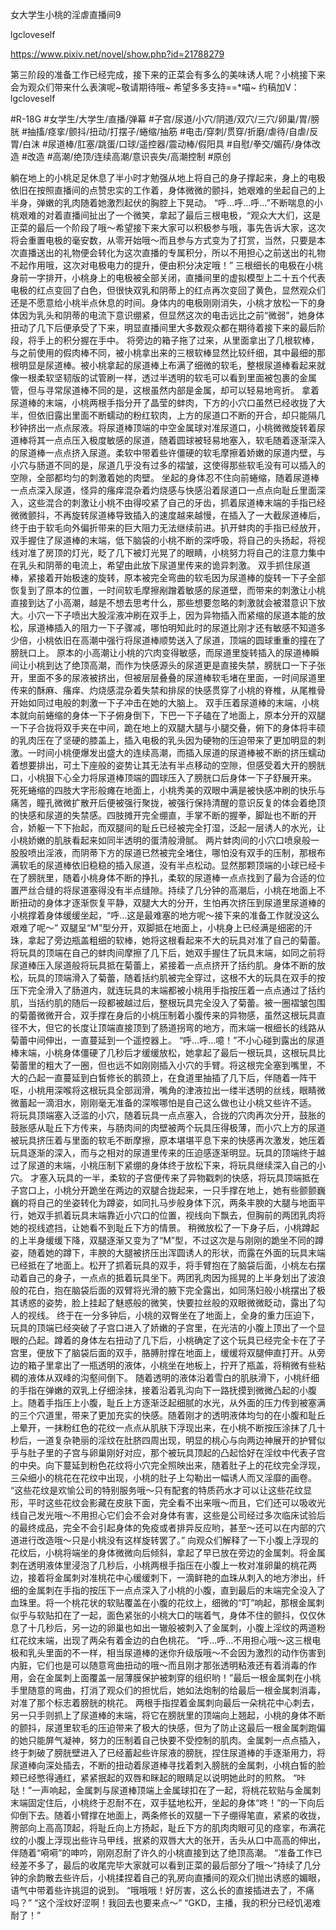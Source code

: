 女大学生小桃的淫虐直播间9

lgcloveself

https://www.pixiv.net/novel/show.php?id=21788279

第三阶段的准备工作已经完成，接下来的正菜会有多么的美味诱人呢？小桃接下来会为观众们带来什么表演呢~敬请期待哦~
希望多多支持==*喵~
约稿加V：lgcloveself

#R-18G
#女学生/大学生/直播/弹幕
#子宫/尿道/小穴/阴道/双穴/三穴/卵巢/胃/膀胱
#抽搐/痉挛/颤抖/扭动/打摆子/蜷缩/抽筋
#电击/穿刺/贯穿/折磨/虐待/自虐/反胃/白沫
#尿道棒/肛塞/跳蛋/口球/遥控器/震动棒/假阳具
#自慰/拳交/媚药/身体改造
#改造
#高潮/绝顶/连续高潮/意识丧失/高潮控制
#原创


躺在地上的小桃足足休息了半小时才勉强从地上将自己的身子撑起来，身上的电极依旧在按照直播间的点赞忠实的工作着，身体微微的颤抖，她艰难的坐起自己的上半身，弹嫩的乳肉随着她激烈起伏的胸腔上下晃动。
“呼…呼…呼…”不断喘息的小桃艰难的对着直播间扯出了一个微笑，拿起了最后三根电极，“观众大大们，这是正菜的最后一个阶段了哦～希望接下来大家可以积极参与哦，事先告诉大家，这次将会重置电极的毫安数，从零开始哦～而且参与方式变为了打赏，当然，只要是本次直播送出的礼物便会转化为这次直播的专属积分，所以不用担心之前送出的礼物不起作用哦，这次对电极电力的提升，便由积分决定哦！”
三根细长的电极在小桃身前一字排开，小桃身上的电极被全部关闭，直播间里的虚拟模型上二十五个代表电极的红点变回了白色，但很快双乳和阴蒂上的红点再次变回了黄色，显然观众们还是不愿意给小桃半点休息的时间。身体内的电极刚刚消失，小桃才放松一下的身体因为乳头和阴蒂的电流下意识绷紧，但显然这次的电击远比之前“微弱”，她身体扭动了几下后便承受了下来，明显直播间里大多数观众都在期待着接下来的最后阶段，将手上的积分握在手中。
将旁边的箱子拖了过来，从里面拿出了几根软棒，与之前使用的假肉棒不同，被小桃拿出来的三根软棒显然比较纤细，其中最细的那根明显是尿道棒。被小桃拿起的尿道棒上布满了细微的软毛，整根尿道棒看起来就像一根柔软坚韧版的试管刷一样，透过半透明的软毛可以看到里面被包裹的金属管，但与寻常尿道棒不同的是，这根虽然内部是金属，却可以轻易地弯折。
拿着尿道棒的末端，小桃两根手指分开了晶莹的蚌肉，下方的小穴口虽然已经收拢了大半，但依旧露出里面不断蠕动的粉红软肉，上方的尿道口不断的开合，却只能隔几秒钟挤出一点点尿液。将尿道棒顶端的中空金属球对准尿道口，小桃微微旋转着尿道棒将其一点点压入极度敏感的尿道，随着圆球被轻易地塞入，软毛随着逐渐深入的尿道棒一点点挤入尿道。柔软中带着些许僵硬的软毛摩擦着娇嫩的尿道内壁，与小穴与肠道不同的是，尿道几乎没有过多的褶皱，这使得那些软毛没有可以插入的空隙，全部都均匀的刺激着她的肉壁。
坐起的身体忍不住向前蜷缩，随着尿道棒一点点深入尿道，怪异的瘙痒混杂着灼烧感与快感沿着尿道口一点点向耻丘里面深入，这些混合的刺激让小桃不由得咬紧了自己的牙齿，抓着尿道棒末端的手指已经微微颤抖，不再旋转尿道棒导致插入的速度越来越慢，在插入了一大截尿道棒后，终于由于软毛向外偏折带来的巨大阻力无法继续前进。扒开蚌肉的手指已经放开，双手握住了尿道棒的末端，低下脑袋的小桃不断的深呼吸，将自己的头扬起，将视线对准了房顶的灯光，眨了几下被灯光晃了的眼睛，小桃努力将自己的注意力集中在乳头和阴蒂的电流上，希望由此放下尿道里传来的诡异刺激。
双手抓住尿道棒，紧接着开始极速的旋转，原本被完全弯曲的软毛因为尿道棒的旋转一下子全部恢复到了原本的位置，一时间软毛摩擦剐蹭着敏感的尿道壁，而带来的刺激让小桃直接到达了小高潮，越是不想去思考什么，那些想要忽略的刺激就会被潜意识下放大。小穴一下子喷出大股淫液冲刷在双手上，因为异物插入而紧缩的尿道本能的放松，尿道棒插入的阻力一下子骤减，哪怕明知此时的尿道比刚才还有敏感不知道多少倍，小桃依旧在高潮中强行将尿道棒顺势送入了尿道，顶端的圆球重重的撞在了膀胱口上。
原本的小高潮让小桃的穴肉变得敏感，而尿道里旋转插入的尿道棒瞬间让小桃到达了绝顶高潮，而作为快感源头的尿道更是直接失禁，膀胱口一下子张开，里面不多的尿液被挤出，但被层层叠叠的尿道棒软毛堵在里面，一时间尿道里传来的酥麻、瘙痒、灼烧感混杂着失禁和排尿的快感贯穿了小桃的脊椎，从尾椎骨开始如同过电般的刺激一下子冲击在她的大脑上。
双手压着尿道棒的末端，小桃本就向前蜷缩的身体一下子俯身倒下，下巴一下子磕在了地面上，原本分开的双腿一下子合拢将双手夹在中间，跪在地上的双腿大腿与小腿交叠，俯下的身体将丰硕的乳肉压在了坚硬的膝盖上，插入电极的乳头因为硬物的压迫带来了更加明显的刺激。一时间小桃便爆发出盛大的连续高潮，而插入尿道的尿道棒被不断的挤压蠕动着想要排出，可土下座般的姿势让其无法有半点移动的空隙，但感受着大开的膀胱口，小桃狠下心全力将尿道棒顶端的圆球压入了膀胱口后身体一下子舒展开来。
死死蜷缩的四肢大字形般瘫在地面上，小桃秀美的双眼中满是被快感冲刷的快乐与痛苦，瞳孔微微扩散开后便被强行聚拢，被强行保持清醒的意识反复的体会着绝顶的快感和尿道的失禁感。四肢摊开完全绷直，手掌不断的握拳，脚趾也不断的开合，娇躯一下下抬起，而双腿间的耻丘已经被完全打湿，泛起一层诱人的水光，让小桃娇嫩的肌肤看起来如同半透明的蛋清般滑腻。
两片蚌肉间的小穴口喷泉般一股股喷出淫液，而阴蒂下方的尿道已然被完全堵住，哪怕没有双手的压制，那根布满软毛的尿道棒依旧稳稳的插入尿道，没有半点松动。显然那颗顶端的小球已经卡在了膀胱里，随着小桃身体不断的挣扎，柔软的尿道棒一点点找到了最为合适的位置严丝合缝的将尿道塞得没有半点缝隙。持续了几分钟的高潮后，小桃在地面上不断扭动的身体才逐渐恢复平静，双腿大大的分开，生怕再次挤压到尿道里尿道棒的小桃撑着身体缓缓坐起，“呼…这是最难塞的地方呢～接下来的准备工作就没这么艰难了呢～”
双腿呈“M”型分开，双脚抵在地面上，小桃身上已经满是细密的汗珠，拿起了旁边瓶盖粗细的软棒，她将这根看起来不大的玩具对准了自己的菊蕾。将玩具的顶端在自己的蚌肉间摩擦了几下后，她双手握住了玩具末端，如同之前将尿道棒压入尿道般将玩具抵在菊蕾上，紧接着一点点挤开了括约肌。身体不断的放松，玩具的顶端滑入了菊蕾，随着括约肌被完全穿过，这根不大的玩具在双手的按压下完全滑入了肠道内，就连玩具的末端都被小桃用手指按压着一点点通过了括约肌，当括约肌的随后一段都被越过后，整根玩具完全没入了菊蕾。被一圈褶皱包围的菊蕾微微开合，双手撑在身后的小桃压制着小腹传来的异物感，虽然这根玩具直径不大，但它的长度让顶端直接顶到了肠道拐弯的地方，而末端一根细长的线路从菊蕾中间伸出，一直蔓延到一个遥控器上。
“呼…呼…噫！”不小心碰到露出的尿道棒末端，小桃身体僵硬了几秒后才缓缓放松，她拿起了最后一根玩具，这根玩具比菊蕾里的粗大了一圈，但也远不如刚刚插入小穴的手臂。将这根完全塞到嘴里，不大的凸起一直蔓延到白皙修长的鹅颈上，在食道里抽插了几下后，伴随着一阵干呕，小桃用深喉将这根玩具全部润滑，嘴角的津液拉出一缕半透明的丝线，眼睛微微蓄起一滴泪水，刚刚毫无准备的深喉哪怕是自己这么做也让小桃又些许不适。
将玩具顶端塞入泛滥的小穴，随着玩具一点点塞入，合拢的穴肉再次分开，鼓胀的鼓胀感从耻丘下方传来，与肠肉间的肉壁被两个玩具压得极薄，而小穴上方的尿道被玩具挤压着与里面的软毛不断摩擦，原本堪堪平息下来的快感再次激发，她压着玩具逐渐的深入，而与之相对的尿道里传来的压迫感逐渐明显。玩具的顶端终于越过了尿道的末端，小桃压制下紧绷的身体终于放松下来，将玩具继续深入自己的小穴。
才塞入玩具的一半，柔软的子宫便传来了异物戳刺的快感，将玩具顶端抵在子宫口上，小桃分开跪坐在两边的双腿合拢起来，一只手撑在地上，她有些颤颤巍巍的将自己的坐姿转化为蹲姿，如同扎马步般身体下沉，两条丰腴的大腿与地面平行，她双手抓着玩具末端靠近小穴口的位置，视线向下飘去，但胸前的两团乳肉将她的视线遮挡，让她看不到耻丘下方的情景。
稍微放松了一下身子后，小桃蹲起的上半身缓缓下降，双腿逐渐又变为了“M”型，不过这次是与刚刚的跪坐不同的蹲姿，随着她的蹲下，丰腴的大腿被挤压出浑圆诱人的形状，而露在外面的玩具末端已经抵在了地面上。松开了抓着玩具的双手，将手臂抱在了脑袋后面，小桃左右摆动着自己的身子，一点点的抵着玩具坐下。两团乳肉因为摇晃的上半身划出了波浪般的花白，抱在脑袋后面的双臂将光滑的腋下完全露出，如同荡妇般小桃摆出了极其诱惑的姿势，脸上挂起了魅惑般的微笑，快要拉丝般的双眼微微眨动，露出了勾人的视线。
终于在一分多钟后，小桃的双臀坐在了地面上，全身的重力压迫下，玩具的顶端已经突破了子宫口进入了娇嫩的子宫里，在光洁的小腹上顶出了一个显眼的凸起。蹲着的身体左右扭动了几下后，小桃确定了这个玩具已经完全卡在了子宫里，便放下了脑袋后面的双手，胳膊肘撑在地面上，缓缓将双腿伸直打开。从旁边的箱子里拿出了一瓶透明的液体，小桃坐在地板上，拧开了瓶盖，将稍微有些粘稠的液体从双峰的沟壑间倒下。
随着透明的液体沿着雪白的肌肤滑下，小桃纤细的手指在弹嫩的双乳上仔细涂抹，接着沿着乳沟向下一路抚摸到微微凸起的小腹上。随着手指压上小腹，耻丘上方逐渐泛起细腻的水光，从外面的压力传到被塞满的三个穴道里，带来了更加充实的快感。随着刚才的透明液体均匀的在小腹和耻丘上晕开，一抹粉红色的花纹一点点从肌肤下浮现出来，在小桃不断按压涂抹了几十秒后，一道复杂艳丽的淫纹在肚脐四周出现，明显的桃心与向两边神展开的护臂似乎与肚子里的子宫与卵巢刚好对应，那个被玩具顶起的凸起恰好在淫纹中代表子宫的中央。向下蔓延到粉色花纹将小穴完全照映出来，随着肚子上的花纹完全浮现，三朵细小的桃花在花纹中出现，小桃的肚子上勾勒出一幅诱人而又淫靡的画卷。
“这些花纹是欢愉公司的特别服务哦～只有配套的特质药水才可以让这些花纹显形，平时这些花纹会影藏在皮肤下面，完全看不出来哦～而且，它们还可以吸收光线自己发光哦～不用担心它们会不会对身体有害，这些是公司经过多次临床试验后的最终成品，完全不会引起身体的免疫或者排异反应哟，甚至～还可以在内部的穴道进行改造哦～只是小桃没有这样旋转罢了。”
向观众们解释了一下小腹上浮现的花纹后，小桃将端坐的身体微微向后倾斜，拿起了早已放在旁边的金属刺。将金属刺在透明液体里浸泡了几秒后，小桃两根手指压在小腹上一枚对准卵巢的桃花两边，接着将金属刺对准桃花中心缓缓刺下，一滴鲜艳的血珠从刺入的地方渗出，纤细的金属刺在手指的按压下一点点深入了小桃的小腹，直到最后的末端完全没入了血珠里。将一个桃花状的软贴覆盖在小腹的花纹上，细微的“叮”响起，那根金属刺似乎与软贴扣在了一起，面色紧张的小桃大口的喘着气，身体不住的颤抖，仅仅休息了十几秒后，另一边的卵巢也如出一辙般被刺入了金属刺，小腹上淫纹的两道粉红花纹末端，出现了两朵有着金边的白色桃花。
“呼…呼…不用担心哦～这三根电极和乳头里面的不一样，相当尿道棒的迷你升级版哦～不会因为激烈的动作伤害到内脏，它们也是可以随意弯曲扭动的哦～而且刚才那张透明粘液还有着消毒的作用，会在金属刺上面覆盖一层薄膜保护被刺穿的组织哟！”最后一根金属刺在小桃手里随意的弯曲，打消了观众们的担忧后，她如法炮制的给最后一根金属刺消毒，对准了那个标志着膀胱的桃花。
两根手指捏着金属刺向最后一朵桃花中心刺去，另一只手则抓上了尿道棒的末端，将它在膀胱里的顶端向上翘起，小桃的身体不断的颤抖，尿道里软毛的压迫带来了极大的快感，但为了防止这最后一根金属刺跑偏的她只能屏气凝神，努力的压制着自己快要不受控制的肌肉。金属刺一点点插入，终于刺破了膀胱壁进入了已经蓄起些许尿液的膀胱，捏住尿道棒的手逐渐用力，将尿道棒向深处插去，不断的扭动着尿道棒寻找着刺入膀胱的金属刺，小桃白皙的脸颊已经憋得通红，紧紧抿起的双唇和眯起的眼睛足以说明她此时的煎熬。
“咔哒！”一声响起，金属刺与尿道棒顶端上金属球扣在了一起，将桃花软贴与金属刺末端固定住后，小桃终于忍耐不在，双手猛地松开，坐起的身体“咚！”的一下向后仰倒下去。随着小臂撑在地面上，两条修长的双腿一下子绷得笔直，紧紧的收拢，胯部向上高高顶起，将耻丘向上方扬起，耻丘下方的肌肉肉眼可见的痉挛，布满花纹的小腹上浮现出些许马甲线，抿紧的双唇大大的张开，舌头从口中高高的伸出，伴随着“嗬嗬”的呻吟，刚刚忍耐了许久的小桃直接到达了绝顶高潮。
“准备工作已经差不多了，最后的收尾完毕大家就可以看到正菜的最后部分了哦～”持续了几分钟的余韵散去些许后，小桃揉捏着自己的乳房向直播间的观众们抛出诱惑的媚眼，语气中带着些许挑逗的说到。
“哦哦哦！好厉害，这么长的直接插进去了，不痛吗？”
“这个淫纹好涩啊！我回去也要来点～”
“GKD，主播，我的积分已经饥渴难耐了！”
